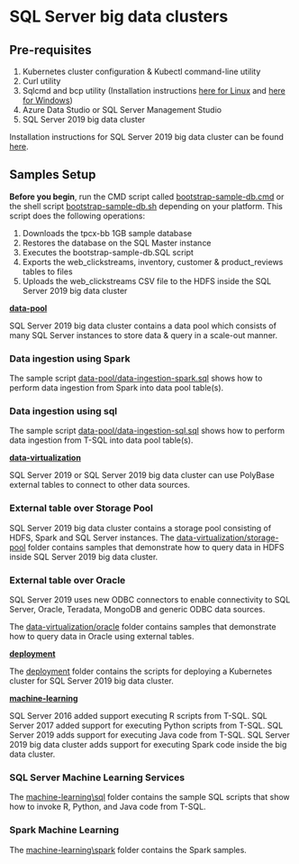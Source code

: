 # SQL Server big data clusters

## Pre-requisites
1. Kubernetes cluster configuration & Kubectl command-line utility
2. Curl utility
3. Sqlcmd and bcp utility (Installation instructions [here for Linux](https://docs.microsoft.com/en-us/sql/linux/sql-server-linux-setup-tools?view=sql-server-ver15) and [here for Windows](https://www.microsoft.com/en-us/download/details.aspx?id=53591))
4. Azure Data Studio or SQL Server Management Studio
5. SQL Server 2019 big data cluster

Installation instructions for SQL Server 2019 big data cluster can be found [here](https://docs.microsoft.com/en-us/sql/big-data-cluster/deployment-guidance?view=sql-server-2017).

## Samples Setup

**Before you begin**, run the CMD script called [bootstrap-sample-db.cmd](bootstrap-sample-db.cmd) or the shell script [bootstrap-sample-db.sh](bootstrap-sample-db.sh) depending on your platform. This script does the following operations:

1. Downloads the tpcx-bb 1GB sample database
1. Restores the database on the SQL Master instance
1. Executes the bootstrap-sample-db.SQL script
1. Exports the web_clickstreams, inventory, customer & product_reviews tables to files
1. Uploads the web_clickstreams CSV file to the HDFS inside the SQL Server 2019 big data cluster

__[data-pool](data-pool/)__

SQL Server 2019 big data cluster contains a data pool which consists of many SQL Server instances to store data & query in a scale-out manner.

### Data ingestion using Spark
The sample script [data-pool/data-ingestion-spark.sql](data-pool/data-ingestion-spark.sql) shows how to perform data ingestion from Spark into data pool table(s).

### Data ingestion using sql
The sample script [data-pool/data-ingestion-sql.sql](data-pool/data-ingestion-sql.sql) shows how to perform data ingestion from T-SQL into data pool table(s).

__[data-virtualization](data-virtualization/)__

SQL Server 2019 or SQL Server 2019 big data cluster can use PolyBase external tables to connect to other data sources.

### External table over Storage Pool
SQL Server 2019 big data cluster contains a storage pool consisting of HDFS, Spark and SQL Server instances. The [data-virtualization/storage-pool](data-virtualization/storage-pool) folder contains samples that demonstrate how to query data in HDFS inside SQL Server 2019 big data cluster.

### External table over Oracle
SQL Server 2019 uses new ODBC connectors to enable connectivity to SQL Server, Oracle, Teradata, MongoDB and generic ODBC data sources.

The [data-virtualization/oracle](data-virtualization/oracle) folder contains samples that demonstrate how to query data in Oracle using external tables.

__[deployment](deployment/)__

The [deployment](deployment) folder contains the scripts for deploying a Kubernetes cluster for SQL Server 2019 big data cluster.

__[machine-learning](machine-learning/)__

SQL Server 2016 added support executing R scripts from T-SQL. SQL Server 2017 added support for executing Python scripts from T-SQL. SQL Server 2019 adds support for executing Java code from T-SQL. SQL Server 2019 big data cluster adds support for executing Spark code inside the big data cluster.

### SQL Server Machine Learning Services
The [machine-learning\sql](machine-learning\sql) folder contains the sample SQL scripts that show how to invoke R, Python, and Java code from T-SQL.

### Spark Machine Learning
The [machine-learning\spark](machine-learning\spark) folder contains the Spark samples.
